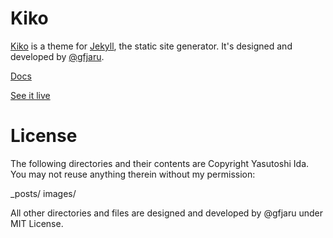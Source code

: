# Kiko

[Kiko](http://github.com/gfjaru/Kiko) is a theme for [Jekyll](http://jekyllrb.com), the static site generator. It's designed and developed by [@gfjaru](https://twitter.com/gfjaru).

[Docs](https://gfjaru.com/2015/10/29/kiko-the-jekyll-theme.html)

[See it live](https://kiko.gfjaru.com/)

# License
The following directories and their contents are Copyright Yasutoshi Ida. You may not reuse anything therein without my permission:

_posts/
images/

All other directories and files are designed and developed by @gfjaru under MIT License. 
